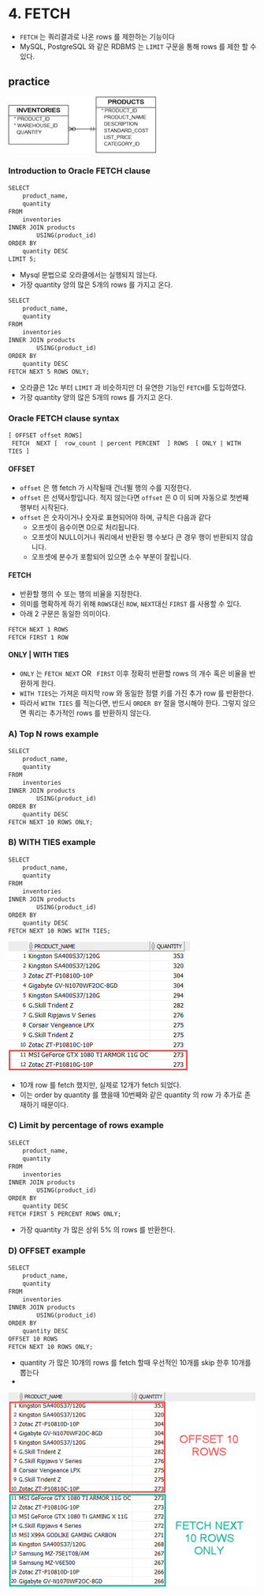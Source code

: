 # 4. FETCH
- `FETCH` 는 쿼리결과로 나온 rows 를 제한하는 기능이다
- MySQL, PostgreSQL 와 같은 RDBMS 는 `LIMIT` 구문을 통해 rows 를 제한 할 수 있다.

## practice
![img.png](../../images_erd/inventories_products.png)

### Introduction to Oracle FETCH clause
```oracle-sql
SELECT
	product_name,
	quantity
FROM
	inventories
INNER JOIN products
		USING(product_id)
ORDER BY
	quantity DESC 
LIMIT 5;
```
- Mysql 문법으로 오라클에서는 실행되지 않는다.
- 가장 quantity 양의 많은 5개의  rows 를 가지고 온다.

```oracle-sql
SELECT
    product_name,
    quantity
FROM
    inventories
INNER JOIN products
        USING(product_id)
ORDER BY
    quantity DESC 
FETCH NEXT 5 ROWS ONLY;
```
- 오라클은 12c 부터 `LIMIT` 과 비슷하지만 더 유연한 기능인 `FETCH`를 도입하였다.
- 가장 quantity 양의 많은 5개의  rows 를 가지고 온다.

### Oracle FETCH clause syntax
```oracle-sql
[ OFFSET offset ROWS]
 FETCH  NEXT [  row_count | percent PERCENT  ] ROWS  [ ONLY | WITH TIES ] 
```
#### OFFSET
- `offset` 은 행 fetch 가 시작될때 건너뛸 행의 수를 지정한다.
- `offset` 은 선택사항입니다. 적지 않는다면 `offset` 은 0 이 되며 자동으로 첫번째 행부터 시작된다.
- `offset` 은 숫자이거나 숫자로 표현되어야 하며, 규칙은 다음과 같다
  - 오프셋이 음수이면 0으로 처리됩니다. 
  - 오프셋이 NULL이거나 쿼리에서 반환된 행 수보다 큰 경우 행이 반환되지 않습니다. 
  - 오프셋에 분수가 포함되어 있으면 소수 부분이 잘립니다.

#### FETCH 
- 반환할 행의 수 또는 행의 비율을 지정한다.
- 의미를 명확하게 하기 위해 `ROWS`대신 `ROW`, `NEXT`대신 `FIRST` 를 사용할 수 있다.
- 아래 2 구문은 동일한 의미이다.
```oracle-sql
FETCH NEXT 1 ROWS
FETCH FIRST 1 ROW
```

####  ONLY | WITH TIES
- `ONLY` 는  `FETCH NEXT` OR ` FIRST` 이후 정확히 반환할 rows 의 개수 혹은 비율을 반환하게 한다.
- `WITH TIES`는 가져온 마지막 row 와 동일한 정렬 키를 가진 추가 row 를 반환한다.
- 따라서 `WITH TIES` 를 적는다면, 반드시 `ORDER BY` 절을 명시해야 한다. 그렇지 않으면 쿼리는 추가적인 rows 를 반환하지 않는다.

### A) Top N rows example
```oracle-sql
SELECT
    product_name,
    quantity
FROM
    inventories
INNER JOIN products
        USING(product_id)
ORDER BY
    quantity DESC 
FETCH NEXT 10 ROWS ONLY;
```

### B) WITH TIES example
```oracle-sql
SELECT
	product_name,
	quantity
FROM
	inventories
INNER JOIN products
		USING(product_id)
ORDER BY
	quantity DESC 
FETCH NEXT 10 ROWS WITH TIES;
```
![img.png](../../images/with_ties.png)
- 10개 row 를 fetch 했지만, 실제로 12개가 fetch 되었다.
- 이는 order by quantity 를 했을때 10번째와 같은 quantity 의 row 가 추가로 존재하기 때문이다.

### C) Limit by percentage of rows example
```oracle-sql
SELECT
    product_name,
    quantity
FROM
    inventories
INNER JOIN products
        USING(product_id)
ORDER BY
    quantity DESC 
FETCH FIRST 5 PERCENT ROWS ONLY;
```
- 가장 quantity 가 많은 상위 5% 의 rows 를 반환한다.

### D) OFFSET example
```oracle-sql
SELECT
	product_name,
	quantity
FROM
	inventories
INNER JOIN products
		USING(product_id)
ORDER BY
	quantity DESC 
OFFSET 10 ROWS 
FETCH NEXT 10 ROWS ONLY;
```
- quantity 가 많은 10개의 rows 를 fetch 할때 우선적인 10개를 skip 한후 10개를 뽑는다
- 
![img.png](../../images/fetch-offset.png)
